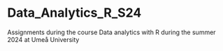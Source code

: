 # Data_Analytics_R_S24
Assignments during the course Data analytics with R during the summer 2024 at Umeå University
